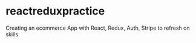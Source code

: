 # reactreduxpractice

Creating an ecommerce App with React, Redux, Auth, Stripe to refresh on skills
